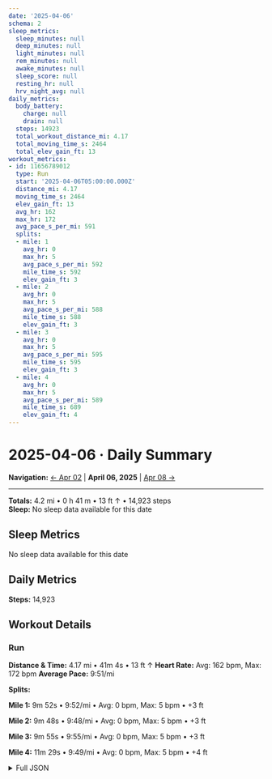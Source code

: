 ```yaml
---
date: '2025-04-06'
schema: 2
sleep_metrics:
  sleep_minutes: null
  deep_minutes: null
  light_minutes: null
  rem_minutes: null
  awake_minutes: null
  sleep_score: null
  resting_hr: null
  hrv_night_avg: null
daily_metrics:
  body_battery:
    charge: null
    drain: null
  steps: 14923
  total_workout_distance_mi: 4.17
  total_moving_time_s: 2464
  total_elev_gain_ft: 13
workout_metrics:
- id: 11656789012
  type: Run
  start: '2025-04-06T05:00:00.000Z'
  distance_mi: 4.17
  moving_time_s: 2464
  elev_gain_ft: 13
  avg_hr: 162
  max_hr: 172
  avg_pace_s_per_mi: 591
  splits:
  - mile: 1
    avg_hr: 0
    max_hr: 5
    avg_pace_s_per_mi: 592
    mile_time_s: 592
    elev_gain_ft: 3
  - mile: 2
    avg_hr: 0
    max_hr: 5
    avg_pace_s_per_mi: 588
    mile_time_s: 588
    elev_gain_ft: 3
  - mile: 3
    avg_hr: 0
    max_hr: 5
    avg_pace_s_per_mi: 595
    mile_time_s: 595
    elev_gain_ft: 3
  - mile: 4
    avg_hr: 0
    max_hr: 5
    avg_pace_s_per_mi: 589
    mile_time_s: 689
    elev_gain_ft: 4
---
```

# 2025-04-06 · Daily Summary

**Navigation:** [← Apr 02](02) | **April 06, 2025** | [Apr 08 →](08)

---
**Totals:** 4.2 mi • 0 h 41 m • 13 ft ↑ • 14,923 steps  
**Sleep:** No sleep data available for this date

## Sleep Metrics
No sleep data available for this date

## Daily Metrics
**Steps:** 14,923

## Workout Details
### Run
**Distance & Time:** 4.17 mi • 41m 4s • 13 ft ↑
**Heart Rate:** Avg: 162 bpm, Max: 172 bpm
**Average Pace:** 9:51/mi

**Splits:**

**Mile 1:** 9m 52s • 9:52/mi • Avg: 0 bpm, Max: 5 bpm • +3 ft

**Mile 2:** 9m 48s • 9:48/mi • Avg: 0 bpm, Max: 5 bpm • +3 ft

**Mile 3:** 9m 55s • 9:55/mi • Avg: 0 bpm, Max: 5 bpm • +3 ft

**Mile 4:** 11m 29s • 9:49/mi • Avg: 0 bpm, Max: 5 bpm • +4 ft



<details>
<summary>Full JSON</summary>

```json
{
  "date": "2025-04-06",
  "schema": 2,
  "sleep_metrics": {
    "sleep_minutes": null,
    "deep_minutes": null,
    "light_minutes": null,
    "rem_minutes": null,
    "awake_minutes": null,
    "sleep_score": null,
    "resting_hr": null,
    "hrv_night_avg": null
  },
  "daily_metrics": {
    "body_battery": {
      "charge": null,
      "drain": null
    },
    "steps": 14923,
    "total_workout_distance_mi": 4.17,
    "total_moving_time_s": 2464,
    "total_elev_gain_ft": 13
  },
  "workout_metrics": [
    {
      "id": 11656789012,
      "type": "Run",
      "start": "2025-04-06T05:00:00.000Z",
      "distance_mi": 4.17,
      "moving_time_s": 2464,
      "elev_gain_ft": 13,
      "avg_hr": 162,
      "max_hr": 172,
      "avg_pace_s_per_mi": 591,
      "splits": [
        {
          "mile": 1,
          "avg_hr": 0,
          "max_hr": 5,
          "avg_pace_s_per_mi": 592,
          "mile_time_s": 592,
          "elev_gain_ft": 3
        },
        {
          "mile": 2,
          "avg_hr": 0,
          "max_hr": 5,
          "avg_pace_s_per_mi": 588,
          "mile_time_s": 588,
          "elev_gain_ft": 3
        },
        {
          "mile": 3,
          "avg_hr": 0,
          "max_hr": 5,
          "avg_pace_s_per_mi": 595,
          "mile_time_s": 595,
          "elev_gain_ft": 3
        },
        {
          "mile": 4,
          "avg_hr": 0,
          "max_hr": 5,
          "avg_pace_s_per_mi": 589,
          "mile_time_s": 689,
          "elev_gain_ft": 4
        }
      ]
    }
  ]
}
```
</details>
